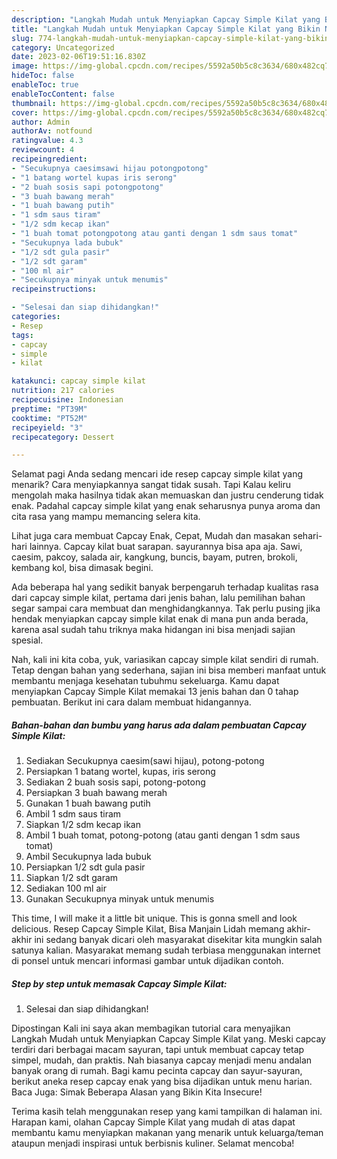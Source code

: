 ```yaml
---
description: "Langkah Mudah untuk Menyiapkan Capcay Simple Kilat yang Bikin Ngiler"
title: "Langkah Mudah untuk Menyiapkan Capcay Simple Kilat yang Bikin Ngiler"
slug: 774-langkah-mudah-untuk-menyiapkan-capcay-simple-kilat-yang-bikin-ngiler
category: Uncategorized
date: 2023-02-06T19:51:16.830Z
image: https://img-global.cpcdn.com/recipes/5592a50b5c8c3634/680x482cq70/capcay-simple-kilat-foto-resep-utama.jpg
hideToc: false
enableToc: true
enableTocContent: false
thumbnail: https://img-global.cpcdn.com/recipes/5592a50b5c8c3634/680x482cq70/capcay-simple-kilat-foto-resep-utama.jpg
cover: https://img-global.cpcdn.com/recipes/5592a50b5c8c3634/680x482cq70/capcay-simple-kilat-foto-resep-utama.jpg
author: Admin
authorAv: notfound
ratingvalue: 4.3
reviewcount: 4
recipeingredient:
- "Secukupnya caesimsawi hijau potongpotong"
- "1 batang wortel kupas iris serong"
- "2 buah sosis sapi potongpotong"
- "3 buah bawang merah"
- "1 buah bawang putih"
- "1 sdm saus tiram"
- "1/2 sdm kecap ikan"
- "1 buah tomat potongpotong atau ganti dengan 1 sdm saus tomat"
- "Secukupnya lada bubuk"
- "1/2 sdt gula pasir"
- "1/2 sdt garam"
- "100 ml air"
- "Secukupnya minyak untuk menumis"
recipeinstructions:

- "Selesai dan siap dihidangkan!"
categories:
- Resep
tags:
- capcay
- simple
- kilat

katakunci: capcay simple kilat 
nutrition: 217 calories
recipecuisine: Indonesian
preptime: "PT39M"
cooktime: "PT52M"
recipeyield: "3"
recipecategory: Dessert

---
```



Selamat pagi Anda sedang mencari ide resep capcay simple kilat yang menarik? Cara menyiapkannya sangat tidak susah. Tapi Kalau keliru mengolah maka hasilnya tidak akan memuaskan dan justru cenderung tidak enak. Padahal capcay simple kilat yang enak seharusnya punya aroma dan cita rasa yang mampu memancing selera kita.


Lihat juga cara membuat Capcay Enak, Cepat, Mudah dan masakan sehari-hari lainnya. Capcay kilat buat sarapan. sayurannya bisa apa aja. Sawi, caesim, pakcoy, salada air, kangkung, buncis, bayam, putren, brokoli, kembang kol, bisa dimasak begini.

Ada beberapa hal yang sedikit banyak berpengaruh terhadap kualitas rasa dari capcay simple kilat, pertama dari jenis bahan, lalu pemilihan bahan segar sampai cara membuat dan menghidangkannya. Tak perlu pusing jika hendak menyiapkan capcay simple kilat enak di mana pun anda berada, karena asal sudah tahu triknya maka hidangan ini bisa menjadi sajian spesial.


Nah, kali ini kita coba, yuk, variasikan capcay simple kilat sendiri di rumah. Tetap dengan bahan yang sederhana, sajian ini bisa memberi manfaat untuk membantu menjaga kesehatan tubuhmu sekeluarga. Kamu dapat menyiapkan Capcay Simple Kilat memakai 13 jenis bahan dan 0 tahap pembuatan. Berikut ini cara dalam membuat hidangannya.

<!--inarticleads1-->

##### Bahan-bahan dan bumbu yang harus ada dalam pembuatan Capcay Simple Kilat:

1. Sediakan Secukupnya caesim(sawi hijau), potong-potong
1. Persiapkan 1 batang wortel, kupas, iris serong
1. Sediakan 2 buah sosis sapi, potong-potong
1. Persiapkan 3 buah bawang merah
1. Gunakan 1 buah bawang putih
1. Ambil 1 sdm saus tiram
1. Siapkan 1/2 sdm kecap ikan
1. Ambil 1 buah tomat, potong-potong (atau ganti dengan 1 sdm saus tomat)
1. Ambil Secukupnya lada bubuk
1. Persiapkan 1/2 sdt gula pasir
1. Siapkan 1/2 sdt garam
1. Sediakan 100 ml air
1. Gunakan Secukupnya minyak untuk menumis


This time, I will make it a little bit unique. This is gonna smell and look delicious. Resep Capcay Simple Kilat, Bisa Manjain Lidah memang akhir-akhir ini sedang banyak dicari oleh masyarakat disekitar kita mungkin salah satunya kalian. Masyarakat memang sudah terbiasa menggunakan internet di ponsel untuk mencari informasi gambar untuk dijadikan contoh. 

<!--inarticleads2-->

##### Step by step untuk memasak Capcay Simple Kilat:


1. Selesai dan siap dihidangkan!

Dipostingan Kali ini saya akan membagikan tutorial cara menyajikan Langkah Mudah untuk Menyiapkan Capcay Simple Kilat yang. Meski capcay terdiri dari berbagai macam sayuran, tapi untuk membuat capcay tetap simpel, mudah, dan praktis. Nah biasanya capcay menjadi menu andalan banyak orang di rumah. Bagi kamu pecinta capcay dan sayur-sayuran, berikut aneka resep capcay enak yang bisa dijadikan untuk menu harian. Baca Juga: Simak Beberapa Alasan yang Bikin Kita Insecure! 

Terima kasih telah menggunakan resep yang kami tampilkan di halaman ini. Harapan kami, olahan Capcay Simple Kilat yang mudah di atas dapat membantu kamu menyiapkan makanan yang menarik untuk keluarga/teman ataupun menjadi inspirasi untuk berbisnis kuliner. Selamat mencoba!
